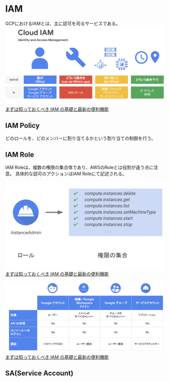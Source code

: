 # IAM
GCPにおけるIAMとは、主に認可を司るサービスである。
![](../img/GCP/IAM/IAM.png) 
[まずは知っておくべき IAM の基礎と最新の便利機能](https://services.google.com/fh/files/events/0224-infra-onair-seesion-1.pdf)

## IAM Policy
どのロールを、どのメンバーに割り当てるかという割り当ての制御を行う。

## IAM Role
IAM Roleは、複数の権限の集合体であり、AWSのRoleとは役割が違う点に注意。
具体的な認可のアクションはIAM Roleにて記述される。

![](../img/GCP/IAM/IAM_Role.png) 
[まずは知っておくべき IAM の基礎と最新の便利機能](https://services.google.com/fh/files/events/0224-infra-onair-seesion-1.pdf)


![](../img/GCP/IAM/IAM_identity.png)
[まずは知っておくべき IAM の基礎と最新の便利機能](https://services.google.com/fh/files/events/0224-infra-onair-seesion-1.pdf)


## SA(Service Account)


